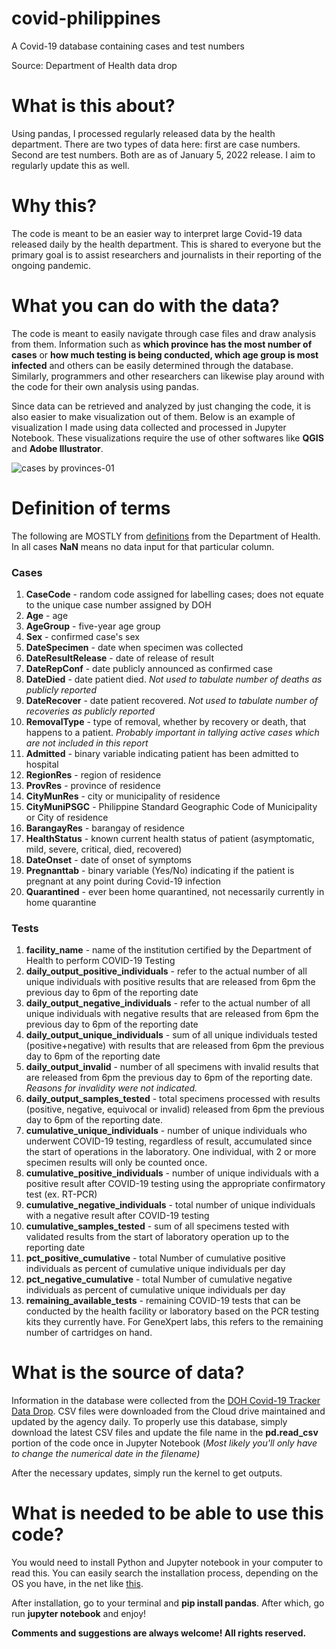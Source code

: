 # covid-philippines
A Covid-19 database containing cases and test numbers

Source: Department of Health data drop

# What is this about?

Using pandas, I processed regularly released data by the health department. There are two types of data here: first are case numbers. Second are test numbers.
Both are as of January 5, 2022 release. I aim to regularly update this as well.

# Why this?

The code is meant to be an easier way to interpret large Covid-19 data released daily by the health department. This is shared to everyone but the primary goal is
to assist researchers and journalists in their reporting of the ongoing pandemic.

# What you can do with the data?

The code is meant to easily navigate through case files and draw analysis from them. Information such as **which province has the most number of cases** or
**how much testing is being conducted, which age group is most infected** and others can be easily determined through the database. Similarly, programmers
and other researchers can likewise play around with the code for their own analysis using pandas.

Since data can be retrieved and analyzed by just changing the code, it is also easier to make visualization out of them. Below is an example of visualization I made 
using data collected and processed in Jupyter Notebook. These visualizations require the use of other softwares like **QGIS** and **Adobe Illustrator**.

![cases by provinces-01](https://user-images.githubusercontent.com/87161563/148441101-3daa6894-d32e-4ef0-9950-d35f6cb09105.png)

# Definition of terms

The following are MOSTLY from [definitions](https://docs.google.com/spreadsheets/d/1rD77PMdxN6JMVeYmk7mvgDNtEHJt8Du6ozaLm_Qok0Q/edit#gid=1714687638) from the 
Department of Health. In all cases **NaN** means no data input for that particular column.

### Cases

1. **CaseCode** - random code assigned for labelling cases; does not equate to the unique case number assigned by DOH
2. **Age** - age
3. **AgeGroup** - five-year age group
4. **Sex** - confirmed case's sex
5. **DateSpecimen** - date when specimen was collected
6. **DateResultRelease** - date of release of result
7. **DateRepConf** - date publicly announced as confirmed case
8. **DateDied** - date patient died. *Not used to tabulate number of deaths as publicly reported*
9. **DateRecover** - date patient recovered. *Not used to tabulate number of recoveries as publicly reported*
10. **RemovalType** - type of removal, whether by recovery or death, that happens to a patient. *Probably important in tallying active cases which are not included
in this report*
11. **Admitted** - binary variable indicating patient has been admitted to hospital 
12. **RegionRes** - region of residence
13. **ProvRes** - province of residence
14. **CityMunRes** - city or municipality of residence
15. **CityMuniPSGC** - Philippine Standard Geographic Code of Municipality or City of residence
16. **BarangayRes** - barangay of residence
17. **HealthStatus** - known current health status of patient (asymptomatic, mild, severe, critical, died, recovered)
18. **DateOnset** - date of onset of symptoms
19. **Pregnanttab** - binary variable (Yes/No) indicating if the patient is pregnant at any point during Covid-19 infection
20. **Quarantined** - ever been home quarantined, not necessarily currently in home quarantine

### Tests

1. **facility_name** - name of the institution certified by the Department of Health to perform COVID-19 Testing
2. **daily_output_positive_individuals** - refer to the actual number of all unique individuals with positive results that are released from 6pm the previous day
to 6pm of the reporting date
3. **daily_output_negative_individuals** - refer to the actual number of all unique individuals with negative results that are released from 6pm the previous day 
to 6pm of the reporting date
4. **daily_output_unique_individuals** - sum of all unique individuals tested (positive+negative) with results that are released from 6pm the previous day to 6pm 
of the reporting date
5. **daily_output_invalid** - number of all specimens with invalid results that are released from 6pm the previous day to 6pm of the reporting date. *Reasons for
invalidity were not indicated.*
6. **daily_output_samples_tested** - total specimens processed with results (positive, negative, equivocal or invalid) released from 6pm the previous day to 6pm of 
the reporting date.
7. **cumulative_unique_individuals** - number of unique individuals who underwent COVID-19 testing, regardless of result, accumulated since the start of operations 
in the laboratory. One individual, with 2 or more specimen results will only be counted once.
9. **cumulative_positive_individuals** - number of unique individuals with a positive result after COVID-19 testing using the appropriate confirmatory test (ex. 
RT-PCR)
10. **cumulative_negative_individuals** - total number of unique individuals with a negative result after COVID-19 testing
11. **cumulative_samples_tested** - sum of all specimens tested with validated results from the start of laboratory operation up to the reporting date
12. **pct_positive_cumulative** - total Number of cumulative positive individuals as percent of cumulative unique individuals per day
13. **pct_negative_cumulative** - total Number of cumulative negative individuals as percent of cumulative unique individuals per day
14. **remaining_available_tests** - remaining COVID-19 tests that can be conducted by the health facility or laboratory based on the PCR testing kits they 
currently have. For GeneXpert labs, this refers to the remaining number of cartridges on hand.

# What is the source of data?

Information in the database were collected from the [DOH Covid-19 Tracker Data Drop](https://doh.gov.ph/covid19tracker). CSV files were downloaded from the
Cloud drive maintained and updated by the agency daily. To properly use this database, simply download the latest CSV files and update the file name in the
**pd.read_csv** portion of the code once in Jupyter Notebook (*Most likely you'll only have to change the numerical date in the filename)*

After the necessary updates, simply run the kernel to get outputs.

# What is needed to be able to use this code?

You would need to install Python and Jupyter notebook in your computer to read this. You can easily search the installation process, depending on the OS you have,
in the net like [this](https://medium.com/co-learning-lounge/how-to-download-install-python-on-windows-2021-44a707994013). 

After installation, go to your terminal and **pip install pandas**. After which, go run **jupyter notebook** and enjoy!


**Comments and suggestions are always welcome! All rights reserved.**
